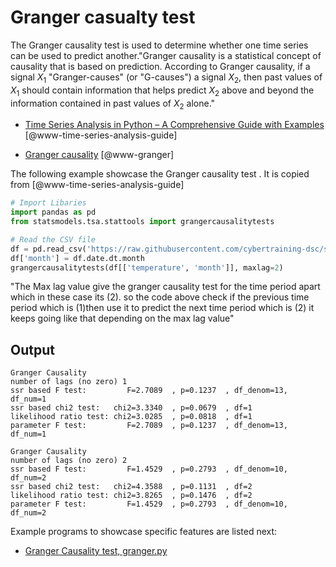 # Granger casualty test

The Granger causality test is used to determine whether 
one time series can be used to predict another."Granger 
causality is a statistical concept of causality that is 
based on prediction. According to Granger causality, if a 
signal $X_1$ "Granger-causes" (or "G-causes") a signal 
$X_2$, then past values of $X_1$ should contain 
information that helps predict $X_2$ above and beyond 
the information contained in past values of $X_2$ alone."

* [Time Series Analysis in Python – A Comprehensive Guide with Examples](https://www.machinelearningplus.com/time-series/time-series-analysis-python/) [@www-time-series-analysis-guide]

* [Granger causality](http://www.scholarpedia.org/article/Granger_causality#:~:text=Granger%20causality%20is%20a%20statistical,values%20of%20X2%20alone.) [@www-granger]

The following example showcase the Granger causality test . It is copied from [@www-time-series-analysis-guide]

``` python
# Import Libaries 
import pandas as pd
from statsmodels.tsa.stattools import grangercausalitytests

# Read the CSV file
df = pd.read_csv('https://raw.githubusercontent.com/cybertraining-dsc/su22-reu-385/main/time-series-prediction/temp.csv', parse_dates=['date'])
df['month'] = df.date.dt.month
grangercausalitytests(df[['temperature', 'month']], maxlag=2)
```

"The Max lag value give the granger causality test for the time 
period apart which in these case its (2). so the code above check 
if the previous time period which is (1)then use it to predict the 
next time period which is (2) it keeps going like that depending on 
the  max lag value"

## Output
```
Granger Causality
number of lags (no zero) 1
ssr based F test:         F=2.7089  , p=0.1237  , df_denom=13, df_num=1
ssr based chi2 test:   chi2=3.3340  , p=0.0679  , df=1
likelihood ratio test: chi2=3.0285  , p=0.0818  , df=1
parameter F test:         F=2.7089  , p=0.1237  , df_denom=13, df_num=1

Granger Causality
number of lags (no zero) 2
ssr based F test:         F=1.4529  , p=0.2793  , df_denom=10, df_num=2
ssr based chi2 test:   chi2=4.3588  , p=0.1131  , df=2
likelihood ratio test: chi2=3.8265  , p=0.1476  , df=2
parameter F test:         F=1.4529  , p=0.2793  , df_denom=10, df_num=2
```

Example programs to showcase specific features are listed next:

* [Granger Causality test, granger.py](https://github.com/cybertraining-dsc/su22-reu-385/blob/main/time-series-prediction/granger/granger.py)

